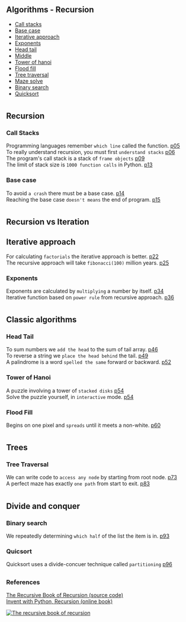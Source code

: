 ## Algorithms - Recursion

- [Call stacks](#call-stacks) 
- [Base case](#base-case) 
- [Iterative approach](#iterative-approach) 
- [Exponents](#exponents)
- [Head tail](#head-tail) 
- [Middle](#middle)
- [Tower of hanoi](#tower-of-hanoi)  
- [Flood fill](#flood-fill) 
- [Tree traversal](#tree-traversal)  
- [Maze solve](#maze-solve)  
- [Binary search](#binary-search)
- [Quicksort](#quicksort)

#

## Recursion

### Call Stacks
Programming languages remember `which line` called the function.    [p05](./01_call_stacks/line_remembering.py)   
To really understand recursion, you must first `understand stacks`  [p06](./01_call_stacks/lifo_lists.py)  
The program's call stack is a stack of `frame objects`              [p09](./01_call_stacks/frame_objects.py)  
The limit of stack size is `1000 function calls` in Python.         [p13](./01_call_stacks/stack_overflow.py)  

### Base case 
To avoid `a crash` there must be a base case.                       [p14](./02_base_case/base_case.py)  
Reaching the base case `doesn't means` the end of program.          [p15](./02_base_case/before_after.py)  

#

## Recursion vs Iteration

## Iterative approach
For calculating `factorials` the iterative approach is better.      [p22](./03_iterative_approach/factorial_number.py)  
The recursive approach will take `fibonacci(100)` million years.    [p25](./03_iterative_approach/fibonacci_sequence.py)  

### Exponents
Exponents are calculated by `multiplying` a number by itself.       [p34](./04_exponents/calculating_exponents.py)  
Iterative function based on `power rule` from recursive approach.   [p36](./04_exponents/recursive_insights.py)   

#

## Classic algorithms

### Head Tail
To sum numbers we `add the head` to the sum of tail array.          [p46](./05_head_tail/sum_numbers.py)   
To reverse a string we `place the head behind` the tail.            [p49](./05_head_tail/reverse_strings.py)   
A palindrome is a word `spelled the same` forward or backward.      [p52](./06_palindrome/palindrome.py)  

### Tower of Hanoi
A puzzle involving a tower of `stacked disks`                       [p54](./07_tower_of_hanoi/tower_of_hanoi.py)   
Solve the puzzle yourself, in `interactive` mode.                   [p54](./07_tower_of_hanoi/tower_of_hanoi2_play.py)   

### Flood Fill
Begins on one pixel and `spreads` until it meets a non-white.       [p60](./08_flood_fill/flood_fill.py)  

#

## Trees 

### Tree Traversal
We can write code to `access any node` by starting from root node.  [p73](./09_tree_traversal/tree_traversal.py)  
A perfect maze has exactly `one path` from start to exit.           [p83](./10_maze_solve/maze_solve.py)  

#

## Divide and conquer

### Binary search
We repeatedly determining `which half` of the list the item is in.   [p93](./11_divide_conquer/binary_search.py)  

### Quicsort

Quicksort uses a divide-concuer technique called `partitioning`     [p96](./11_divide_conquer/quicksort.py)


##


### References

[The Recursive Book of Recursion (source code)](https://github.com/asweigart/the-recursive-book-of-recursion)  
[Invent with Python, Recursion (online book)](https://inventwithpython.com/recursion/)  

[![The recursive book of recursion](https://www.minte9.com/lib/images/references/book_recursion.png)](https://www.amazon.com/gp/product/B09BKL34VL)
